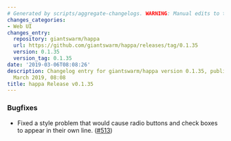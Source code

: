 ```yaml
---
# Generated by scripts/aggregate-changelogs. WARNING: Manual edits to this files will be overwritten.
changes_categories:
- Web UI
changes_entry:
  repository: giantswarm/happa
  url: https://github.com/giantswarm/happa/releases/tag/0.1.35
  version: 0.1.35
  version_tag: 0.1.35
date: '2019-03-06T08:08:26'
description: Changelog entry for giantswarm/happa version 0.1.35, published on 06
  March 2019, 08:08
title: happa Release v0.1.35
---
```


### Bugfixes

- Fixed a style problem that would cause radio buttons and check boxes to appear in their own line. ([#513](https://github.com/giantswarm/happa/pull/513))

